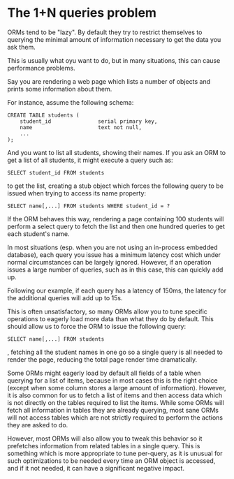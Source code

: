 # The 1+N queries problem

ORMs tend to be "lazy". By default they try to restrict themselves to querying the minimal amount of information necessary to get the data you ask them.

This is usually what oyu want to do, but in many situations, this can cause performance problems.

Say you are rendering a web page which lists a number of objects and prints some information about them.

For instance, assume the following schema:

```
CREATE TABLE students (
    student_id               serial primary key,
    name                     text not null,
    ...
);
```

And you want to list all students, showing their names. If you ask an ORM to get a list of all students, it might execute a query such as:

```
SELECT student_id FROM students
```

to get the list, creating a stub object which forces the following query to be issued when trying to access its name property:

```
SELECT name[,...] FROM students WHERE student_id = ?
```

If the ORM behaves this way, rendering a page containing 100 students will perform a select query to fetch the list and then one hundred queries to get each student's name.

In most situations (esp. when you are not using an in-process embedded database), each query you issue has a minimum latency cost which under normal circumstances can be largely ignored. However, if an operation issues a large number of queries, such as in this case, this can quickly add up.

Following our example, if each query has a latency of 150ms, the latency for the additional queries will add up to 15s.

This is often unsatisfactory, so many ORMs allow you to tune specific operations to eagerly load more data than what they do by default. This should allow us to force the ORM to issue the following query:

```
SELECT name[,...] FROM students
```

, fetching all the student names in one go so a single query is all needed to render the page, reducing the total page render time dramatically.

Some ORMs might eagerly load by default all fields of a table when querying for a list of items, because in most cases this is the right choice (except when some column stores a large amount of information). However, it is also common for us to fetch a list of items and then access data which is not directly on the tables required to list the items. While some ORMs will fetch all information in tables they are already querying, most sane ORMs will not access tables which are not strictly required to perform the actions they are asked to do.

However, most ORMs will also allow you to tweak this behavior so it prefetches information from related tables in a single query. This is something which is more appropriate to tune per-query, as it is unusual for such optimizations to be needed every time an ORM object is accessed, and if it not needed, it can have a significant negative impact.

